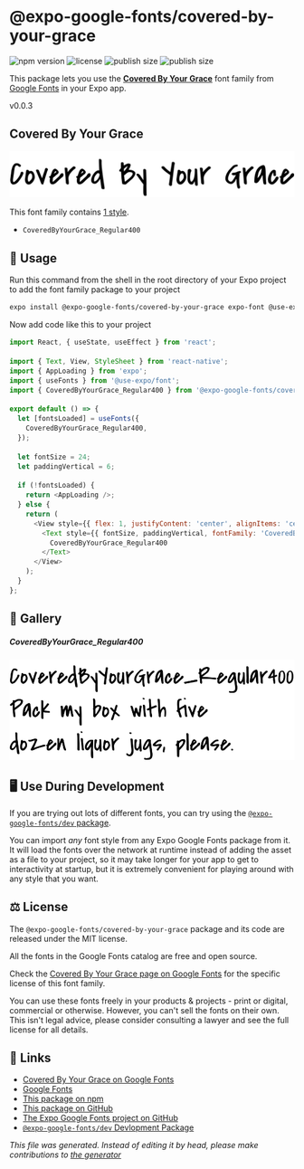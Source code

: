 # @expo-google-fonts/covered-by-your-grace

![npm version](https://flat.badgen.net/npm/v/@expo-google-fonts/covered-by-your-grace)
![license](https://flat.badgen.net/github/license/expo/google-fonts)
![publish size](https://flat.badgen.net/packagephobia/install/@expo-google-fonts/covered-by-your-grace)
![publish size](https://flat.badgen.net/packagephobia/publish/@expo-google-fonts/covered-by-your-grace)

This package lets you use the [**Covered By Your Grace**](https://fonts.google.com/specimen/Covered+By+Your+Grace) font family from [Google Fonts](https://fonts.google.com/) in your Expo app.

v0.0.3

## Covered By Your Grace

![Covered By Your Grace](./font-family.png)

This font family contains [1 style](#gallery).

- `CoveredByYourGrace_Regular400`

## 🔡 Usage

Run this command from the shell in the root directory of your Expo project to add the font family package to your project
```sh
expo install @expo-google-fonts/covered-by-your-grace expo-font @use-expo/font
```

Now add code like this to your project
```js
import React, { useState, useEffect } from 'react';

import { Text, View, StyleSheet } from 'react-native';
import { AppLoading } from 'expo';
import { useFonts } from '@use-expo/font';
import { CoveredByYourGrace_Regular400 } from '@expo-google-fonts/covered-by-your-grace';

export default () => {
  let [fontsLoaded] = useFonts({
    CoveredByYourGrace_Regular400,
  });

  let fontSize = 24;
  let paddingVertical = 6;

  if (!fontsLoaded) {
    return <AppLoading />;
  } else {
    return (
      <View style={{ flex: 1, justifyContent: 'center', alignItems: 'center' }}>
        <Text style={{ fontSize, paddingVertical, fontFamily: 'CoveredByYourGrace_Regular400' }}>
          CoveredByYourGrace_Regular400
        </Text>
      </View>
    );
  }
};

```

## 📖 Gallery

##### CoveredByYourGrace_Regular400
![CoveredByYourGrace_Regular400](./e2e2deb5e6914da1e25b2a2f5161ff4e08d65d6e00d26081708efc7ffacca93a.ttf.png)


## 🖥️ Use During Development

If you are trying out lots of different fonts, you can try using the [`@expo-google-fonts/dev` package](https://github.com/expo/google-fonts/tree/master/font-packages/dev#readme).

You can import *any* font style from any Expo Google Fonts package from it. It will load the fonts
over the network at runtime instead of adding the asset as a file to your project, so it may take longer
for your app to get to interactivity at startup, but it is extremely convenient
for playing around with any style that you want.

## ⚖️ License

The `@expo-google-fonts/covered-by-your-grace` package and its code are released under the MIT license.

All the fonts in the Google Fonts catalog are free and open source.

Check the [Covered By Your Grace page on Google Fonts](https://fonts.google.com/specimen/Covered+By+Your+Grace) for the specific license of this font family.

You can use these fonts freely in your products & projects - print or digital, commercial or otherwise. However, you can't sell the fonts on their own. This isn't legal advice, please consider consulting a lawyer and see the full license for all details.

## 🔗 Links

- [Covered By Your Grace on Google Fonts](https://fonts.google.com/specimen/Covered+By+Your+Grace)
- [Google Fonts](https://fonts.google.com/)
- [This package on npm](https://www.npmjs.com/package/@expo-google-fonts/covered-by-your-grace)
- [This package on GitHub](https://github.com/expo/google-fonts/tree/master/font-packages/covered-by-your-grace)
- [The Expo Google Fonts project on GitHub](https://github.com/expo/google-fonts)
- [`@expo-google-fonts/dev` Devlopment Package](https://github.com/expo/google-fonts/tree/master/font-packages/dev)


*This file was generated. Instead of editing it by head, please make contributions to [the generator](https://github.com/expo/google-fonts/tree/master/packages/generator)*

